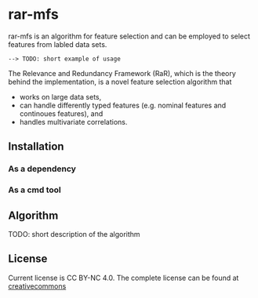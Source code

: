 # rar-mfs
rar-mfs is an algorithm for feature selection and can be employed to select features from labled data sets. 

```
--> TODO: short example of usage
```

The Relevance and Redundancy Framework (RaR), which is the theory behind the implementation, is a novel feature selection algorithm that 
- works on large data sets,
- can handle differently typed features (e.g. nominal features and continoues features), and
- handles multivariate correlations.

## Installation

### As a dependency

### As a cmd tool

## Algorithm
TODO: short description of the algorithm

## License
Current license is CC BY-NC 4.0. The complete license can be found at [creativecommons](http://creativecommons.org/licenses/by-nc/4.0/legalcode) 
